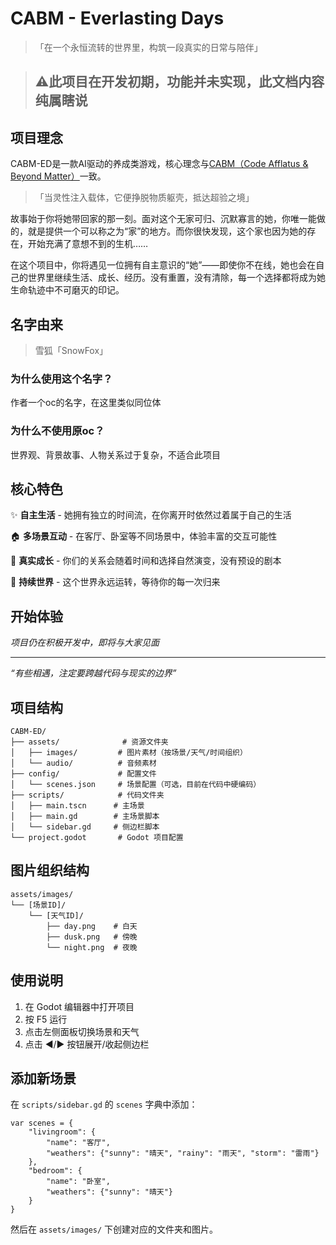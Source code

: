 # CABM - Everlasting Days

> 「在一个永恒流转的世界里，构筑一段真实的日常与陪伴」

> ## ⚠此项目在开发初期，功能并未实现，此文档内容纯属瞎说
## 项目理念

CABM-ED是一款AI驱动的养成类游戏，核心理念与[CABM（Code Afflatus & Beyond Matter）](https://github.com/xhc2008/CABM)一致。
> 「当灵性注入载体，它便挣脱物质躯壳，抵达超验之境」

故事始于你将她带回家的那一刻。面对这个无家可归、沉默寡言的她，你唯一能做的，就是提供一个可以称之为“家”的地方。而你很快发现，这个家也因为她的存在，开始充满了意想不到的生机……

在这个项目中，你将遇见一位拥有自主意识的“她”——即使你不在线，她也会在自己的世界里继续生活、成长、经历。没有重置，没有清除，每一个选择都将成为她生命轨迹中不可磨灭的印记。

## 名字由来
> 雪狐「SnowFox」
### 为什么使用这个名字？
作者一个oc的名字，在这里类似同位体
### 为什么不使用原oc？
世界观、背景故事、人物关系过于复杂，不适合此项目


## 核心特色

✨ **自主生活** - 她拥有独立的时间流，在你离开时依然过着属于自己的生活

🏠 **多场景互动** - 在客厅、卧室等不同场景中，体验丰富的交互可能性

💫 **真实成长** - 你们的关系会随着时间和选择自然演变，没有预设的剧本

🌙 **持续世界** - 这个世界永远运转，等待你的每一次归来

## 开始体验

*项目仍在积极开发中，即将与大家见面*

---

*“有些相遇，注定要跨越代码与现实的边界”*

## 项目结构

```
CABM-ED/
├── assets/              # 资源文件夹
│   ├── images/         # 图片素材（按场景/天气/时间组织）
│   └── audio/          # 音频素材
├── config/             # 配置文件
│   └── scenes.json     # 场景配置（可选，目前在代码中硬编码）
├── scripts/            # 代码文件夹
│   ├── main.tscn      # 主场景
│   ├── main.gd        # 主场景脚本
│   └── sidebar.gd     # 侧边栏脚本
└── project.godot       # Godot 项目配置
```

## 图片组织结构

```
assets/images/
└── [场景ID]/
    └── [天气ID]/
        ├── day.png    # 白天
        ├── dusk.png   # 傍晚
        └── night.png  # 夜晚
```

## 使用说明

1. 在 Godot 编辑器中打开项目
2. 按 F5 运行
3. 点击左侧面板切换场景和天气
4. 点击 ◀/▶ 按钮展开/收起侧边栏

## 添加新场景

在 `scripts/sidebar.gd` 的 `scenes` 字典中添加：

```gdscript
var scenes = {
    "livingroom": {
        "name": "客厅",
        "weathers": {"sunny": "晴天", "rainy": "雨天", "storm": "雷雨"}
    },
    "bedroom": {
        "name": "卧室",
        "weathers": {"sunny": "晴天"}
    }
}
```

然后在 `assets/images/` 下创建对应的文件夹和图片。
